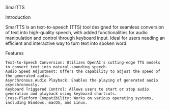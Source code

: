 SmarTTS

Introduction

SmarTTS is an text-to-speech (TTS) tool designed for seamless conversion of text into high-quality speech, with added functionalities for audio manipulation and control through keyboard input. Ideal for users needing an efficient and interactive way to turn text into spoken word.

Features

    Text-to-Speech Conversion: Utilizes OpenAI's cutting-edge TTS models to convert text into natural-sounding speech.
    Audio Speed Adjustment: Offers the capability to adjust the speed of the generated audio.
    Asynchronous Audio Playback: Enables the playing of generated audio asynchronously.
    Keyboard Triggered Control: Allows users to start or stop audio generation and playback using keyboard shortcuts.
    Cross-Platform Compatibility: Works on various operating systems, including Windows, macOS, and Linux.
